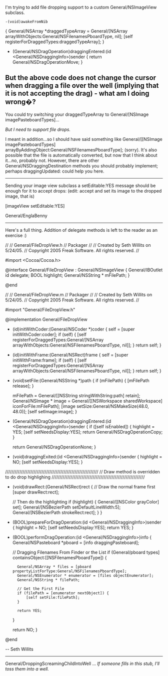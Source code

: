I'm trying to add file dropping support to a custom General/NSImageView subclass.

    -(void)awakeFromNib
{
	General/NSArray *draggedTypeArray = General/[NSArray arrayWithObjects:General/NSFilenamesPboardType, nil];
	[self registerForDraggedTypes:draggedTypeArray];
}

- (General/NSDragOperation)draggingEntered:(id <General/NSDraggingInfo>)sender 
{
	return General/NSDragOperationMove;
}

But the above code does not change the cursor when dragging a file over the well (implying that it is not accepting the drag) - what am I doing wrong�?
----
You could try switching your draggedTypeArray to     General/[NSImage imagePasteboardTypes]...

*But I need to support file drops.*

I meant in addition...so I should have said something like     General/[[NSImage imagePasteboardTypes] arrayByAddingObject:General/NSFilenamesPboardType]; (sorry). It's also possible that the file is automatically converted, but now that I think about it...no, probably not. However, there are other General/NSDraggingDestination methods you should probably implement; perhaps     draggingUpdated: could help you here.

----

Sending your image view subclass a setEditable:YES message should be enough for it to accept drops: (edit: accept and set its image to the dropped image, that is)
    
[imageView setEditable:YES]

General/EnglaBenny


----

Here's a full thing. Addition of delegate methods is left to the reader as an exercise :)


    
//
//  General/FileDropView.h
//  Packager
//
//  Created by Seth Willits on 5/24/05.
//  Copyright 2005 Freak Software. All rights reserved.
//

#import <Cocoa/Cocoa.h>


@interface General/FileDropView : General/NSImageView {
	General/IBOutlet id delegate;
	BOOL highlight;
	General/NSString * mFilePath;
}


@end



    
//
//  General/FileDropView.m
//  Packager
//
//  Created by Seth Willits on 5/24/05.
//  Copyright 2005 Freak Software. All rights reserved.
//

#import "General/FileDropView.h"


@implementation General/FileDropView



- (id)initWithCoder:(General/NSCoder *)coder
{
	self = [super initWithCoder:coder];
	if (self) {
		[self registerForDraggedTypes:General/[NSArray arrayWithObjects:General/NSFilenamesPboardType, nil]];
	}
	return self;
}


- (id)initWithFrame:(General/NSRect)frame
{
	self = [super initWithFrame:frame];
	if (self) {
		[self registerForDraggedTypes:General/[NSArray arrayWithObjects:General/NSFilenamesPboardType, nil]];
	}
	return self;
}



- (void)setFile:(General/NSString *)path
{
	if (mFilePath) {
		[mFilePath release];
	}
	
	mFilePath = General/[[NSString stringWithString:path] retain];
	General/NSImage * image = General/[[NSWorkspace sharedWorkspace] iconForFile:mFilePath];
	[image setSize:General/NSMakeSize(48.0, 48.0)];
	[self setImage:image];
}




- (General/NSDragOperation)draggingEntered:(id <General/NSDraggingInfo>)sender
{
	if ([self isEnabled]) {
		highlight = YES;
		[self setNeedsDisplay:YES];
		return General/NSDragOperationCopy;
	}
	
	return General/NSDragOperationNone;
}





- (void)draggingExited:(id <General/NSDraggingInfo>)sender
{
	highlight = NO;
	[self setNeedsDisplay:YES];
}



///////////////////////////////////////////////////////////
//	Draw method is overridden to do drop highlighing
///////////////////////////////////////////////////////////

- (void)drawRect:(General/NSRect)rect
{
	// Draw the normal frame first
	[super drawRect:rect];
	
	// Then do the highlighting
	if (highlight) {
		General/[[NSColor grayColor] set];
		General/[NSBezierPath setDefaultLineWidth:5];
		General/[NSBezierPath strokeRect:rect];
	}
}



- (BOOL)prepareForDragOperation:(id <General/NSDraggingInfo>)sender
{
	highlight = NO;
	[self setNeedsDisplay:YES];
	return YES;
} 



- (BOOL)performDragOperation:(id <General/NSDraggingInfo>)info
{
	General/NSPasteboard *pboard = [info draggingPasteboard];
	
	
	// Dragging Filenames From Finder or the List
	if (General/pboard types] containsObject:[[NSFilenamesPboardType]) {
		
		General/NSArray * files = [pboard propertyListForType:General/NSFilenamesPboardType];
		General/NSEnumerator * enumerator = [files objectEnumerator];
		General/NSString * filePath;
		
		// Get the First File
		if (filePath = [enumerator nextObject]) {
			[self setFile:filePath];
		}
		
		return YES;
	}
	
	return NO;
}




@end



-- Seth Willits

----

General/DroppingScreamingChildIntoWell  ... *If someone fills in this stub, I'll toss *them* into a well.*